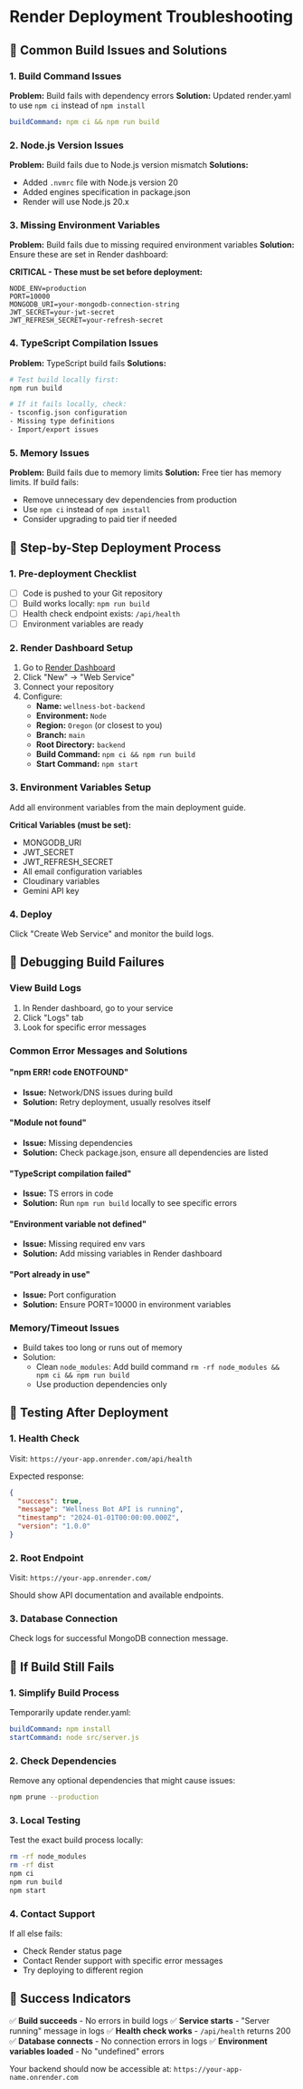 # Render Deployment Troubleshooting

## 🔧 Common Build Issues and Solutions

### 1. **Build Command Issues**

**Problem:** Build fails with dependency errors
**Solution:** Updated render.yaml to use `npm ci` instead of `npm install`

```yaml
buildCommand: npm ci && npm run build
```

### 2. **Node.js Version Issues**

**Problem:** Build fails due to Node.js version mismatch
**Solutions:**
- Added `.nvmrc` file with Node.js version 20
- Added engines specification in package.json
- Render will use Node.js 20.x

### 3. **Missing Environment Variables**

**Problem:** Build fails due to missing required environment variables
**Solution:** Ensure these are set in Render dashboard:

**CRITICAL - These must be set before deployment:**
```
NODE_ENV=production
PORT=10000
MONGODB_URI=your-mongodb-connection-string
JWT_SECRET=your-jwt-secret
JWT_REFRESH_SECRET=your-refresh-secret
```

### 4. **TypeScript Compilation Issues**

**Problem:** TypeScript build fails
**Solutions:**
```bash
# Test build locally first:
npm run build

# If it fails locally, check:
- tsconfig.json configuration
- Missing type definitions
- Import/export issues
```

### 5. **Memory Issues**

**Problem:** Build fails due to memory limits
**Solution:** Free tier has memory limits. If build fails:
- Remove unnecessary dev dependencies from production
- Use `npm ci` instead of `npm install`
- Consider upgrading to paid tier if needed

## 🚀 Step-by-Step Deployment Process

### 1. **Pre-deployment Checklist**
- [ ] Code is pushed to your Git repository
- [ ] Build works locally: `npm run build`
- [ ] Health check endpoint exists: `/api/health`
- [ ] Environment variables are ready

### 2. **Render Dashboard Setup**
1. Go to [Render Dashboard](https://dashboard.render.com)
2. Click "New" → "Web Service"
3. Connect your repository
4. Configure:
   - **Name:** `wellness-bot-backend`
   - **Environment:** `Node`
   - **Region:** `Oregon` (or closest to you)
   - **Branch:** `main`
   - **Root Directory:** `backend`
   - **Build Command:** `npm ci && npm run build`
   - **Start Command:** `npm start`

### 3. **Environment Variables Setup**
Add all environment variables from the main deployment guide.

**Critical Variables (must be set):**
- MONGODB_URI
- JWT_SECRET
- JWT_REFRESH_SECRET
- All email configuration variables
- Cloudinary variables
- Gemini API key

### 4. **Deploy**
Click "Create Web Service" and monitor the build logs.

## 🐛 Debugging Build Failures

### **View Build Logs**
1. In Render dashboard, go to your service
2. Click "Logs" tab
3. Look for specific error messages

### **Common Error Messages and Solutions**

#### "npm ERR! code ENOTFOUND"
- **Issue:** Network/DNS issues during build
- **Solution:** Retry deployment, usually resolves itself

#### "Module not found"
- **Issue:** Missing dependencies
- **Solution:** Check package.json, ensure all dependencies are listed

#### "TypeScript compilation failed"
- **Issue:** TS errors in code
- **Solution:** Run `npm run build` locally to see specific errors

#### "Environment variable not defined"
- **Issue:** Missing required env vars
- **Solution:** Add missing variables in Render dashboard

#### "Port already in use"
- **Issue:** Port configuration
- **Solution:** Ensure PORT=10000 in environment variables

### **Memory/Timeout Issues**
- Build takes too long or runs out of memory
- Solution: 
  - Clean `node_modules`: Add build command `rm -rf node_modules && npm ci && npm run build`
  - Use production dependencies only

## 🧪 Testing After Deployment

### **1. Health Check**
Visit: `https://your-app.onrender.com/api/health`

Expected response:
```json
{
  "success": true,
  "message": "Wellness Bot API is running",
  "timestamp": "2024-01-01T00:00:00.000Z",
  "version": "1.0.0"
}
```

### **2. Root Endpoint**
Visit: `https://your-app.onrender.com/`

Should show API documentation and available endpoints.

### **3. Database Connection**
Check logs for successful MongoDB connection message.

## 🔄 If Build Still Fails

### **1. Simplify Build Process**
Temporarily update render.yaml:
```yaml
buildCommand: npm install
startCommand: node src/server.js
```

### **2. Check Dependencies**
Remove any optional dependencies that might cause issues:
```bash
npm prune --production
```

### **3. Local Testing**
Test the exact build process locally:
```bash
rm -rf node_modules
rm -rf dist
npm ci
npm run build
npm start
```

### **4. Contact Support**
If all else fails:
- Check Render status page
- Contact Render support with specific error messages
- Try deploying to different region

## 🎯 Success Indicators

✅ **Build succeeds** - No errors in build logs
✅ **Service starts** - "Server running" message in logs
✅ **Health check works** - `/api/health` returns 200
✅ **Database connects** - No connection errors in logs
✅ **Environment variables loaded** - No "undefined" errors

Your backend should now be accessible at:
`https://your-app-name.onrender.com`
